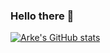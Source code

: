 ### Hello there 👋
[![Arke's GitHub stats](https://github-readme-stats.vercel.app/api?username=arrke&show_icons=true&theme=github_dark&include_all_commits=true&count_private=true)](https://github.com/anuraghazra/github-readme-stats) 

<!--
**arrke/arrke** is a ✨ _special_ ✨ repository because its `README.md` (this file) appears on your GitHub profile.

Here are some ideas to get you started:

- 🔭 I’m currently working on ...
- 🌱 I’m currently learning ...
- 👯 I’m looking to collaborate on ...
- 🤔 I’m looking for help with ...
- 💬 Ask me about ...
- 📫 How to reach me: ...
- 😄 Pronouns: ...
- ⚡ Fun fact: ...
-->
